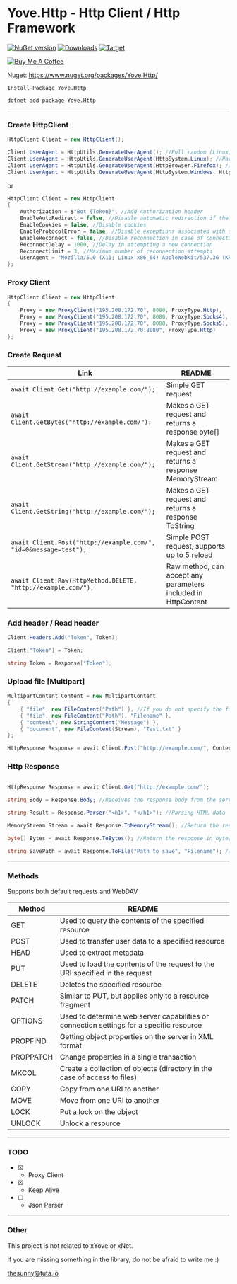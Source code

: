 # Yove.Http - Http Client / Http Framework

[![NuGet version](https://badge.fury.io/nu/Yove.Http.svg)](https://badge.fury.io/nu/Yove.Http)
[![Downloads](https://img.shields.io/nuget/dt/Yove.Http.svg)](https://www.nuget.org/packages/Yove.Http)
[![Target](https://img.shields.io/badge/.NET%20Standard-2.0-green.svg)](https://docs.microsoft.com/ru-ru/dotnet/standard/net-standard)

<a href="https://www.buymeacoffee.com/3ZEnINLSR" target="_blank"><img src="https://www.buymeacoffee.com/assets/img/custom_images/orange_img.png" alt="Buy Me A Coffee" style="height: auto !important;width: auto !important;" ></a>

Nuget: https://www.nuget.org/packages/Yove.Http/

```
Install-Package Yove.Http
```

```
dotnet add package Yove.Http
```
___

### Create HttpClient

```csharp
HttpClient Client = new HttpClient();

Client.UserAgent = HttpUtils.GenerateUserAgent(); //Full random (Linux, Windows, Mac, ChromeOS) / (Chrome, Firefox, Opera, Edge, Safari)
Client.UserAgent = HttpUtils.GenerateUserAgent(HttpSystem.Linux); //Partial random (Linux) / (Chrome, Firefox, Opera, Edge, Safari)
Client.UserAgent = HttpUtils.GenerateUserAgent(HttpBrowser.Firefox); //Partial random (Linux, Windows, Mac, ChromeOS) / (Firefox)
Client.UserAgent = HttpUtils.GenerateUserAgent(HttpSystem.Windows, HttpBrowser.Chrome); //No random (Windows) / (Chrome)
```

or

```csharp
HttpClient Client = new HttpClient
{
    Authorization = $"Bot {Token}", //Add Authorization header
    EnableAutoRedirect = false, //Disable automatic redirection if the server responded with a Location header
    EnableCookies = false, //Disable cookies
    EnableProtocolError = false, //Disable exceptions associated with server response
    EnableReconnect = false, //Disable reconnection in case of connection errors or data reading
    ReconnectDelay = 1000, //Delay in attempting a new connection
    ReconnectLimit = 3, //Maximum number of reconnection attempts
    UserAgent = "Mozilla/5.0 (X11; Linux x86_64) AppleWebKit/537.36 (KHTML, like Gecko) Chrome/108.0.3440.84 Safari/537.36" //Set User Agent
};
```

### Proxy Client

```csharp
HttpClient Client = new HttpClient
{
    Proxy = new ProxyClient("195.208.172.70", 8080, ProxyType.Http),
    Proxy = new ProxyClient("195.208.172.70", 8080, ProxyType.Socks4),
    Proxy = new ProxyClient("195.208.172.70", 8080, ProxyType.Socks5),
    Proxy = new ProxyClient("195.208.172.70:8080", ProxyType.Http)
};
```

### Create Request

| Link                                                                 | README                                                        |
| -------------------------------------------------------------------- | ------------------------------------------------------------- |
| ```await Client.Get("http://example.com/");```                       | Simple GET request                                            |
| ```await Client.GetBytes("http://example.com/");```                  | Makes a GET request and returns a response byte[]             |
| ```await Client.GetStream("http://example.com/");```                 | Makes a GET request and returns a response MemoryStream       |
| ```await Client.GetString("http://example.com/");```                 | Makes a GET request and returns a response ToString           |
| ```await Client.Post("http://example.com/", "id=0&message=test");``` | Simple POST request, supports up to 5 reload                  |
| ```await Client.Raw(HttpMethod.DELETE, "http://example.com/");```    | Raw method, can accept any parameters included in HttpContent |

### Add header / Read header

```csharp
Client.Headers.Add("Token", Token);

Client["Token"] = Token;

string Token = Response["Token"];
```

### Upload file [Multipart]

```csharp
MultipartContent Content = new MultipartContent
{
    { "file", new FileContent("Path") }, //If you do not specify the file name, the client will transfer the file name from the path
    { "file", new FileContent("Path"), "Filename" },
    { "content", new StringContent("Message") },
    { "document", new FileContent(Stream), "Test.txt" }
};

HttpResponse Response = await Client.Post("http://example.com/", Content);
```

### Http Response

```csharp

HttpResponse Response = await Client.Get("http://example.com/");

string Body = Response.Body; //Receives the response body from the server

string Result = Response.Parser("<h1>", "</h1>"); //Parsing HTML data

MemoryStream Stream = await Response.ToMemoryStream(); //Return the response in MemoryStream

byte[] Bytes = await Response.ToBytes(); //Return the response in byte[]

string SavePath = await Response.ToFile("Path to save", "Filename"); //If you do not specify a Filename, the client will try to find the file name, and save it, otherwise you will get an error
```

___

### Methods

Supports both default requests and WebDAV

| Method    | README                                                                                   |
| --------- | ---------------------------------------------------------------------------------------- |
| GET       | Used to query the contents of the specified resource                                     |
| POST      | Used to transfer user data to a specified resource                                       |
| HEAD      | Used to extract metadata                                                                 |
| PUT       | Used to load the contents of the request to the URI specified in the request             |
| DELETE    | Deletes the specified resource                                                           |
| PATCH     | Similar to PUT, but applies only to a resource fragment                                  |
| OPTIONS   | Used to determine web server capabilities or connection settings for a specific resource |
| PROPFIND  | Getting object properties on the server in XML format                                    |
| PROPPATCH | Change properties in a single transaction                                                |
| MKCOL     | Create a collection of objects (directory in the case of access to files)                |
| COPY      | Copy from one URI to another                                                             |
| MOVE      | Move from one URI to another                                                             |
| LOCK      | Put a lock on the object                                                                 |
| UNLOCK    | Unlock a resource                                                                        |

___

### TODO

- [x] - Proxy Client
- [x] - Keep Alive
- [ ] - Json Parser

___

### Other

This project is not related to xYove or xNet.

If you are missing something in the library, do not be afraid to write me :)

<thesunny@tuta.io>
